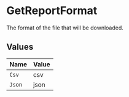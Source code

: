 # GetReportFormat

The format of the file that will be downloaded.


## Values

| Name   | Value  |
| ------ | ------ |
| `Csv`  | csv    |
| `Json` | json   |